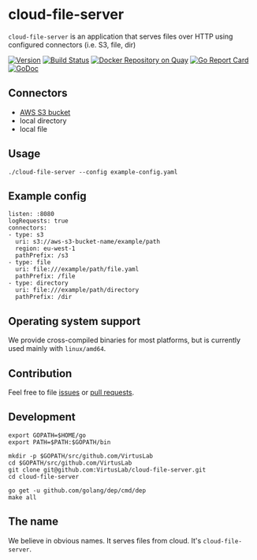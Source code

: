 # cloud-file-server

`cloud-file-server` is an application that serves files over HTTP using configured connectors (i.e. S3, file, dir)

[![Version](https://img.shields.io/badge/version-v0.0.5-brightgreen.svg)](https://github.com/VirtusLab/cloud-file-server/releases/tag/v0.0.5)
[![Build Status](https://travis-ci.org/VirtusLab/cloud-file-server.svg?branch=master)](https://travis-ci.org/VirtusLab/cloud-file-server)
[![Docker Repository on Quay](https://quay.io/repository/VirtusLab/cloud-file-server/status "Docker Repository on Quay")](https://quay.io/repository/VirtusLab/cloud-file-server)
[![Go Report Card](https://goreportcard.com/badge/github.com/VirtusLab/cloud-file-server)](https://goreportcard.com/report/github.com/VirtusLab/cloud-file-server)
[![GoDoc](https://godoc.org/github.com/VirtusLab/cloud-file-server?status.svg "GoDoc Documentation")](https://godoc.org/github.com/VirtusLab/cloud-file-server)

## Connectors
- [AWS S3 bucket](https://aws.amazon.com/s3/)
- local directory
- local file

## Usage

    ./cloud-file-server --config example-config.yaml
    
## Example config

    listen: :8080
    logRequests: true
    connectors:
    - type: s3
      uri: s3://aws-s3-bucket-name/example/path
      region: eu-west-1
      pathPrefix: /s3
    - type: file
      uri: file:///example/path/file.yaml
      pathPrefix: /file
    - type: directory
      uri: file:///example/path/directory
      pathPrefix: /dir

## Operating system support

We provide cross-compiled binaries for most platforms, but is currently used mainly with `linux/amd64`.

## Contribution

Feel free to file [issues](https://github.com/VirtusLab/cloud-file-server/issues) 
or [pull requests](https://github.com/VirtusLab/cloud-file-server/pulls).

## Development

    export GOPATH=$HOME/go
    export PATH=$PATH:$GOPATH/bin
    
    mkdir -p $GOPATH/src/github.com/VirtusLab
    cd $GOPATH/src/github.com/VirtusLab
    git clone git@github.com:VirtusLab/cloud-file-server.git
    cd cloud-file-server
    
    go get -u github.com/golang/dep/cmd/dep
    make all

## The name

We believe in obvious names. It serves files from cloud. It's `cloud-file-server`.
